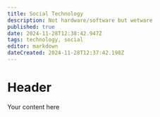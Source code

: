 ```yaml
---
title: Social Technology
description: Not hardware/software but wetware
published: true
date: 2024-11-28T12:38:42.947Z
tags: technology, social
editor: markdown
dateCreated: 2024-11-28T12:37:42.198Z
---
```


# Header
Your content here